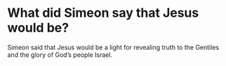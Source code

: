 # What did Simeon say that Jesus would be?

Simeon said that Jesus would be a light for revealing truth to the Gentiles and the glory of God’s people Israel.
